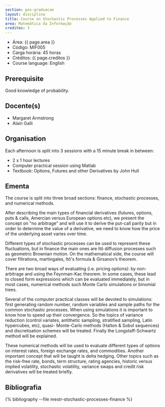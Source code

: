 ```yaml
---
section: pos-graduacao
layout: disciplina
title: Course on Stochastic Processes Applied to Finance
area: Matemática da Informação
creditos: 3
---
```


- Área: {{ page.area }}
- Código: MIF005
- Carga horária: 45 horas
- Créditos:  {{ page.creditos }}
- Course language: English

## Prerequisite

Good knowledge of probability.

## Docente(s) 

- Margaret Armstrong
- Alain Galli

## Organisation

Each afternoon is split into 3 sessions with a 15 minute break in
between:

- 2 x 1 hour lectures
- Computer practical session using Matlab
- Textbook: Options, Futures and other Derivatives by John Hull

## Ementa

The course is split into three broad sections: finance, stochastic
processes, and numerical methods.

After describing the main types of financial derivatives (futures,
options, puts & calls, Amercian versus European options etc), we
present the concept on "no arbitrage" and will use it to derive the
put-call parity but in order to determine the value of a derivative,
we need to know how the price of the underlying asset varies over
time.

Different types of stochastic processes can be used to represent these
fluctuations, but in finance the main ones are Itô diffusion processes
such as geometric Brownian motion. On the mathematical side, the
course will cover filtrations, martingales, Itô's formula & Girsanov’s
theorem.

There are two broad ways of evaluating (i.e. pricing options): by
non-arbitrage and using the Feynman-Kac theorem. In some cases, these
lead to closed form expressions which can be evaluated immediately,
but in most cases, numerical methods such Monte Carlo simulations or
binomial trees.

Several of the computer practical classes will be devoted to
simulations: first generating random number, random variables and
sample paths for the common stochastic processes. When using
simulations it is important to know how to speed up their
convergence. So the topics of variance reduction (control variates,
antithetic sampling, stratified sampling, Latin hypercubes, etc),
quasi- Monte-Carlo methods (Halton & Sobol sequences) and
discretisation schemes will be treated. Finally the Longstaff-Schwartz
method will be explained.

These numerical methods will be used to evaluate different types of
options on interest rates, foreign exchange rates, and
commodities. Another important concept that will be taught is delta
hedging. Other topics such as the risk-free rate, bonds, term
structure, rating agencies, historic versus implied volatility,
stochastic volatility, variance swaps and credit risk derivatives will
be treated briefly.


## Bibliografia

{% bibliography --file mestr-stochastic-processes-finance %}

